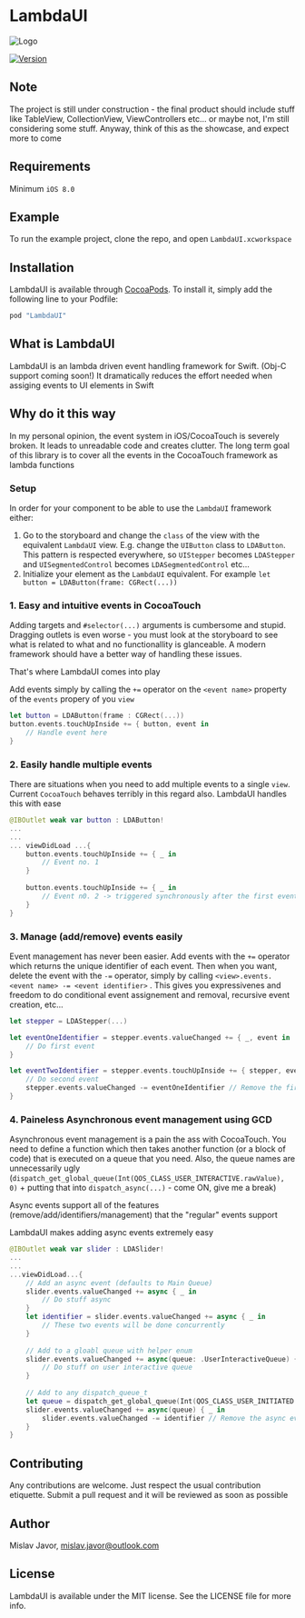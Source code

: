 # LambdaUI


![Logo](http://i.imgur.com/90cVzLB.png)

[![Version](https://img.shields.io/cocoapods/v/LambdaUI.svg?style=flat)](http://cocoapods.org/pods/LambdaUI)
## Note

The project is still under construction - the final product should include stuff like TableView, CollectionView, ViewControllers etc... or maybe not, I'm still considering some stuff. Anyway, think of this as the showcase, and expect more to come

## Requirements

Minimum `iOS 8.0`

## Example

To run the example project, clone the repo, and open `LambdaUI.xcworkspace`
## Installation

LambdaUI is available through [CocoaPods](http://cocoapods.org). To install
it, simply add the following line to your Podfile:

```ruby
pod "LambdaUI"
```

## What is LambdaUI

LambdaUI is an lambda driven event handling framework for Swift. (Obj-C support coming soon!)
It dramatically reduces the effort needed when assiging events to UI elements in Swift

## Why do it this way

In my personal opinion, the event system in iOS/CocoaTouch is severely broken. It leads to unreadable code and creates clutter. The long term goal of this library is to cover all the events in the CocoaTouch framework as lambda functions

### Setup

In order for your component to be able to use the `LambdaUI` framework either:

1. Go to the storyboard and change the `class` of the view with the equivalent `LambdaUI` view. E.g. change the `UIButton` class to `LDAButton`. This pattern is respected everywhere, so `UIStepper` becomes `LDAStepper` and `UISegmentedControl` becomes `LDASegmentedControl` etc...
2. Initialize your element as the `LambdaUI` equivalent. For example `let button = LDAButton(frame: CGRect(...))`

### 1. Easy and intuitive events in CocoaTouch
Adding targets and `#selector(...)` arguments is cumbersome and stupid. Dragging outlets is even worse - you must look at the storyboard to see what is related to what and no functionallity is glanceable. A modern framework should have a better way of handling these issues.

That's where LambdaUI comes into play

Add events simply by calling the `+=` operator on the `<event name>` property of the  `events` propery of you `view`
```swift
let button = LDAButton(frame : CGRect(...))
button.events.touchUpInside += { button, event in
    // Handle event here
}
```

### 2. Easily handle multiple events
There are situations when you need to add multiple events to a single `view`. Current `CocoaTouch` behaves terribly in this regard also. LambdaUI handles this with ease

```swift
@IBOutlet weak var button : LDAButton!
...
...
... viewDidLoad ...{
    button.events.touchUpInside += { _ in 
        // Event no. 1
    }
    
    button.events.touchUpInside += { _ in
        // Event n0. 2 -> triggered synchronously after the first event is complete
    }
}
```

### 3. Manage (add/remove) events easily
Event management has never been easier. Add events with the `+=` operator which returns the unique identifier of each event. Then when you want, delete the event with the `-=` operator, simply by calling `<view>.events.<event name> -= <event identifier>` . This gives you expressivenes and freedom to do conditional event assignement and removal, recursive event creation, etc...

```swift
let stepper = LDAStepper(...)

let eventOneIdentifier = stepper.events.valueChanged += { _, event in 
    // Do first event
}

let eventTwoIdentifier = stepper.events.touchUpInside += { stepper, event in
    // Do second event
    stepper.events.valueChanged -= eventOneIdentifier // Remove the first event -> when value changes, it wont be fired again
}
```

### 4. Paineless Asynchronous event management using GCD
Asynchronous event management is a pain the ass with CocoaTouch. You need to define a function which then takes another function (or a block of code) that is executed on a queue that you need. Also, the queue names are unnecessarily ugly (`dispatch_get_global_queue(Int(QOS_CLASS_USER_INTERACTIVE.rawValue), 0)` + putting that into `dispatch_async(...)` - come ON, give me a break)

Async events support all of the features (remove/add/identifiers/management) that the "regular" events support

LambdaUI makes adding async events extremely easy
```swift
@IBOutlet weak var slider : LDASlider!
...
...
...viewDidLoad...{
    // Add an async event (defaults to Main Queue)
    slider.events.valueChanged += async { _ in
        // Do stuff async
    }
    let identifier = slider.events.valueChanged += async { _ in
        // These two events will be done concurrently
    }
    
    // Add to a gloabl queue with helper enum
    slider.events.valueChanged += async(queue: .UserInteractiveQueue) { _ in
        // Do stuff on user interactive queue
    }
    
    // Add to any dispatch_queue_t
    let queue = dispatch_get_global_queue(Int(QOS_CLASS_USER_INITIATED.rawValue), 0)
    slider.events.valueChanged += async(queue) { _ in 
        slider.events.valueChanged -= identifier // Remove the async event normally
    }
}
```

## Contributing
Any contributions are welcome. Just respect the usual contribution etiquette. Submit a pull request and it will be reviewed as soon as possible

## Author

Mislav Javor, mislav.javor@outlook.com

## License

LambdaUI is available under the MIT license. See the LICENSE file for more info.
